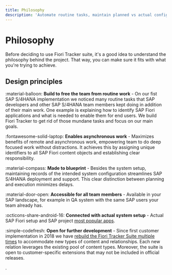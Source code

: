 ```yaml
---
title: Philosophy
description: 'Automate routine tasks, maintain planned vs actual configurations, accessible to all team members, integrate with system setup, open for extensions.'
---
```

# Philosophy

Before deciding to use Fiori Tracker suite, it's a good idea to understand the philosophy behind the project. That way, you can make sure it fits with what you're trying to achieve.

## Design principles

:material-balloon: **Build to free the team from routine work** - On our fist SAP S/4HANA implementation we noticed many routine tasks that SAP developers and other SAP S/4HANA team members kept doing in addition of their main work. One example is explaining how to identify SAP Fiori applications and what is needed to enable them for end users. We build Fiori Tracker to get rid of those mundane tasks and focus on our main goals.

:fontawesome-solid-laptop: **Enables asynchronous work** - Maximizes benefits of remote and asynchronous work, empowering team to do deep focused work without distractions. It achieves this by assigning unique identifiers to all SAP Fiori content objects and establishing clear responsibility.

:material-compass: **Made to blueprint** - Besides the system setup, maintaining records of the intended system configuration streamlines SAP S/4HANA deployment and support. This clear distinction between planning and execution minimizes delays.

:material-door-open: **Accessible for all team members** - Available in your SAP landscape, for example in QA system with the same SAP users your team already has. 

:octicons-share-android-16: **Connected with actual system setup** - Actual SAP Fiori setup and SAP project [most popular apps](https://fioriappsusage.org).

:simple-codefresh: **Open for further development** - Since first customer implementation in 2018 we have [rebuild the Fiori Tracker Suite multiple times](history.md) to accommodate new types of content and relationships. Each new relation leverages the existing pool of content types. Moreover, the suite is  open to customer-specific extensions that may not be included in official releases.

.
    